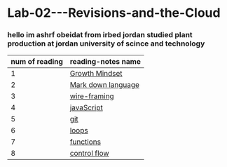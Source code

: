 # Lab-02---Revisions-and-the-Cloud


### hello im ashrf obeidat from irbed jordan studied plant production at jordan university of scince and technology


|num of reading|  reading-notes name|
|--------------|----------------------|
|1 |[ Growth Mindset ](https://ashrf288.github.io/Reading-notes/grwoth-mindset)|
|2| [Mark down language](https://ashrf288.github.io/Reading-notes/markDown-language)|
|3 | [wire-framing](https://ashrf288.github.io/Reading-notes/wire-framing)
|4 | [javaScript](https://ashrf288.github.io/Reading-notes/java-script)
|5 | [git](https://ashrf288.github.io/Reading-notes/Git)
|6 | [loops](https://ashrf288.github.io/Reading-notes/loops/Git)
|7 | [functions](https://ashrf288.github.io/functions/Git)
|8 | [control flow](https://ashrf288.github.io/control-flow/Git)|







